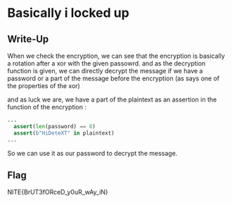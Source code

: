 # Basically i locked up

## Write-Up

When we check the encryption, we can see that the encryption is basically a rotation after a xor with the given passowrd. and as the decryption function is given, we can directly decrypt the message if we have a password or a part of the message before the encryption (as says one of the properties of the xor)

and as luck we are, we have a part of the plaintext as an assertion in the function of the encryption :

```python
...
  assert(len(password) == 8)
  assert(b"HiDeteXT" in plaintext)
...
```

So we can use it as our password to decrypt the message.

## Flag

NITE{BrUT3fORceD_y0uR_wAy_iN}
